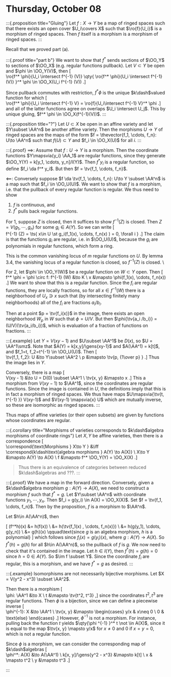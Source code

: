 # Thursday, October 08

:::{.proposition title="Gluing"}
Let $f:X\to Y$ be a map of ringed spaces such that there exists an open cover $U_i\covers X$ such that $\ro{f}{U_i}$ is a morphism of ringed spaces. 
Then $f$ itself is a morphism is a morphism of ringed spaces.
:::

Recall that we proved part (a).

:::{.proof title="part b"}
We want to show that $f^*$ sends sections of $\OO_Y$ to sections of $\OO_X$ (e.g. regular functions pullback).
Let $V\subset Y$ be open and $\phi \in \OO_Y(V)$, then
\[  
\ro{f^* \phi}{U_i \intersect f^{-1} (V)}
\qty{ \ro{f^* \phi}{U_i \intersect f^{-1} (V)} }^* \phi \in 
\OO_X(U_i f^{-1} (V))
.\]

Since pullback commutes with restriction, $f^* \phi$ is the unique $k\dash$valued function for which
\[  
\ro{f^* \phi}{U_i \intersect f^{-1} V} =
\ro{f}{U_i\intersect f^{-1} V}^* \phi
.\]
and all of the latter functions agree on overlaps $U_i \intersect U_j$.
This by unique gluing, $f^* \phi \in \OO_X(f^{-1}(V))$.
:::

:::{.proposition title="?"}
Let $U\subset X$ be open in an affine variety and let $Y\subset \AA^n$ be another affine variety.
Then the morphisms $U\to Y$ of ringed spaces are the maps of the form $f = \thevector{f_1, \cdots, f_n}: U\to \AA^n$ such that $f(U) \subset Y$ and $f_i \in \OO_X(U)$ for all $i$. 
:::

:::{.proof}
$\implies$:
Assume that $f: U\to Y$ is a morphism.
Then the coordinate functions $Y\mapsvia{y_i} \AA_1$ are regular functions, since they generate $\OO_Y(Y) = k[y_1, \cdots, y_n]/I(Y)$.
Then $f^* y_i$ is a regular function, so define $f_i \da f^* y_i$.
But then $f = \tv{f_1, \cdots, f_n}$.

$\impliedby$:
Conversely suppose $f \da \tv{f_1, \cdots, f_n}: U\to Y \subset \AA^n$ is a map such that $f_i \in \OO_U(U)$.
We want to show that $f$ is a morphism, i.e. that the pullback of every regular function is regular.
We thus need to show

1. $f$ is continuous, and
2. $f^*$ pulls back regular functions.

For 1, suppose $Z$ is closed, then it suffices to show $f^{-1} (Z)$ is closed.
Then $Z = V(g_1, \cdots, g_n)$ for some $g_i \in A(Y)$.
So we can write
\[  
f^{-1} (Z) = \ts{
x\in U \st g_i(f_1(x), \cdots, f_n(x)  ) = 0\, \forall i
}
.\]
The claim is that the functions $g_i$ are regular, i.e. in $\OO_U(U)$, because the $g_i$ are polynomials in regular functions, which form a ring.

This is the common vanishing locus of $m$ regular functions on $U$. 
By lemma 3.4, the vanishing locus of a regular function is closed, so $f^{-1} (Z)$ is closed.
\

For 2, let $\phi \in \OO_Y(W)$ be a regular function on $W\subset Y$ open.
Then
\[  
f^* \phi  = \phi \circ f: f^{-1} (W) &\to K \\
x &\mapsto \phi(f_1(x), \cdots, f_n(x))
.\]
We want to show that this is a regular function.
Since the $f_i$ are regular functions, they are locally fractions, so for all $x\in f^{-1} (W)$ there is a neighborhood of $U_x\ni x$ such that (by intersecting finitely many neighborhoods) all of the $f_i$ are fractions $a_i/b_i$.

Then at a point $p = \tv{f_i(x)}$ in the image, there exists an open neighborhood $W_p$ in $W$ such that $\phi = U/V$.
But then $\phi{\tv{a_i /b_i}} = (U/V)(\tv{a_i/b_i})$, which is evaluation of a fraction of functions on fractions.
:::

:::{.example}
Let $Y = V(xy-1)$ and $U\subset \AA^1$ be $D(x)$, so $U = \AA^1\smz$.
Note that $A(Y) = k[x,y]/\gens{xy-1}$ and $A(\AA^1) = k[t]$, and 
$f_1=t, f_2=t^{-1} \in \OO_U(U)$.
Then 
\[  
\tv{f_1, f_2}: U &\to Y\subset  \AA^2 \\
p &\mapsto \tv{p, {1\over p} }
.\]
Thus the image lies in $Y$.

Conversely, there is a map
\[  
V(xy - 1) &\to U = D(0) \subset  \AA^1 \\
\tv{x, y} &\mapsto x
.\]
This a morphism from $V(xy - 1)$ to $\AA^1$, since the coordinates are regular functions.
Since the image is contained in $U$, the definitions imply that this is in fact a morphism of ringed spaces.
We thus have maps $U\mapsvia{\tv{t, t^{-1} }} V(xy-1)$ and $V(xy-1) \mapsvia{x} U$ which are mutually inverse, so these are isomorphic as ringed spaces.
:::

Thus maps of affine varieties (or their open subsets) are given by functions whose coordinates are regular.


:::{.corollary title="Morphisms of varieties corresponds to $k\dash$algebra morphisms of coordinate rings"}
Let $X, Y$ be affine varieties, then there is a correspondence
\[  
\correspond{\text{Morphisms } X\to Y }
&\iff
\correspond{k\dash\text{algebra morphisms } A(Y) \to A(X)} \\
X\to Y &\mapsto A(Y) \to A(X) \\
f &\mapsto f^* \OO_Y(Y) = \OO_X(X)
.\]

> Thus there is an equivalence of categories between reduced $k\dash$algebras and ???.
:::

:::{.proof}
We have a map in the forward direction.
Conversely, given a $k\dash$algebra morphism $g:A(Y) \to A(X)$, we need to construct a morphism $f$ such that $f^* =  g$.
Let $Y\subset \AA^n$ with coordinate functions $y_1, \cdots, y_n$.
Then $f_i = g(y_i) \in A(X) = \OO_X(X)$.
Set $f = \tv{f_1, \cdots, f_n}$.
Then by the proposition, $f$ is a morphism to $\AA^n$.

Let $h\in A(\AA^n)$, then 

\[
(f^*h)(x) 
&= h(f(x)) \\
&= h(\tv{f_1(x) , \cdots, f_n(x)}) \\
&= h(g(y_1), \cdots, g(y_n)) \\ 
&= g(h)(x) \qquad\text{since $g$ is an algebra morphism, $h$ is a polynomial}
\]
which follows since $f_i(x) = g(y_i)(x)$, where $g:A(Y) \to A(X)$.
So $f^*(h) = g(h)$ for all $h\in A(\AA^n)$, so the pullback of $f$ is $g$.
We now need to check that it's contained in the image.
Let $h\in I(Y)$, then $f^*(h) = g(h) = 0$ since $h = 0 \in A(Y)$.
So $\im f \subset Y$. 
Since the coordinate $f_i$ are regular, this is a morphism, and we have $f^* = g$ as desired.
:::

:::{.example}
Isomorphisms are not necessarily bijective morphisms.
Let $X = V(y^2 - x^3) \subset \AA^2$.

Then there is a morphism
\[  
\phi: \AA^1 &\to X \\
t &\mapsto \tv{t^2, t^3}
,\]
since the coordinates $t^2, t^3$ are regular functions.
Then $\phi$ is a bijection, since we can define a piecewise inverse
\[  
\phi^{-1}: X &\to \AA^1 \\
\tv{x, y} &\mapsto 
\begin{cases}
y/x & x\neq 0 \\
0 & \text{else}
\end{cases}
.\]
However, $\phi ^{-1}$ is not a morphism. 
For instance, pulling back the function $t$ yields $\qty{\phi ^{-1} }^* t \not \in A(X)$, since it is equal to the map $\tv{x, y} \mapsto y/x$ for $x\neq 0$ and $0$ if $x=y=0$, which is not a regular function.

Since $\phi$ is a morphism, we can consider the corresponding map of $k\dash$algebras
\[  
\phi^*: A(X) &\to A(\AA^1) \\
k[x, y]/\gens{y^2 - x^3} &\mapsto k[t] \\
x & \mapsto t^2 \\
y &\mapsto t^3
.\]


:::

